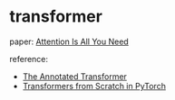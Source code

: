 # transformer

paper: [Attention Is All You Need](https://arxiv.org/abs/1706.03762)

reference:
* [The Annotated Transformer](http://nlp.seas.harvard.edu/annotated-transformer/)
* [Transformers from Scratch in PyTorch](https://medium.com/the-dl/transformers-from-scratch-in-pytorch-8777e346ca51)
